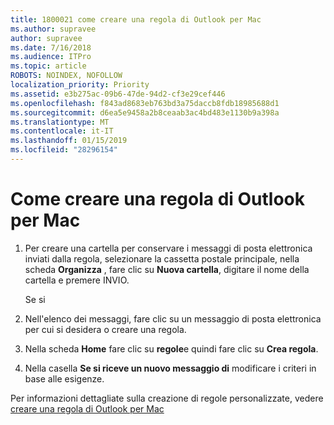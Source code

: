 ```yaml
---
title: 1800021 come creare una regola di Outlook per Mac
ms.author: supravee
author: supravee
ms.date: 7/16/2018
ms.audience: ITPro
ms.topic: article
ROBOTS: NOINDEX, NOFOLLOW
localization_priority: Priority
ms.assetid: e3b275ac-09b6-47de-94d2-cf3e29cef446
ms.openlocfilehash: f843ad8683eb763bd3a75daccb8fdb18985688d1
ms.sourcegitcommit: d6ea5e9458a2b8ceaab3ac4bd483e1130b9a398a
ms.translationtype: MT
ms.contentlocale: it-IT
ms.lasthandoff: 01/15/2019
ms.locfileid: "28296154"
---
```

# <a name="how-to-create-a-rule-in-outlook-for-mac"></a>Come creare una regola di Outlook per Mac

1. Per creare una cartella per conservare i messaggi di posta elettronica inviati dalla regola, selezionare la cassetta postale principale, nella scheda **Organizza** , fare clic su **Nuova cartella**, digitare il nome della cartella e premere INVIO.
    
    Se si 
    
2. Nell'elenco dei messaggi, fare clic su un messaggio di posta elettronica per cui si desidera o creare una regola.
    
3. Nella scheda **Home** fare clic su **regole**e quindi fare clic su **Crea regola**.
    
4. Nella casella **Se si riceve un nuovo messaggio di** modificare i criteri in base alle esigenze. 
    
Per informazioni dettagliate sulla creazione di regole personalizzate, vedere [creare una regola di Outlook per Mac](https://aka.ms/AA1uy0v)
  

